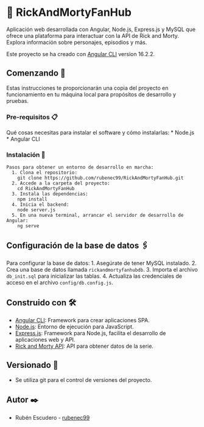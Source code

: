 # 🌌 RickAndMortyFanHub

Aplicación web desarrollada con Angular, Node.js, Express.js y MySQL que ofrece una plataforma para interactuar con la API de Rick and Morty. Explora información sobre personajes, episodios y más.

Este proyecto se ha creado con [Angular CLI](https://github.com/angular/angular-cli) version 16.2.2.

## Comenzando 🚀

Estas instrucciones te proporcionarán una copia del proyecto en funcionamiento en tu máquina local para propósitos de desarrollo y pruebas.

  ### Pre-requisitos 📋

  Qué cosas necesitas para instalar el software y cómo instalarlas:
    * Node.js
    * Angular CLI

  ### Instalación 🔧
  
    Pasos para obtener un entorno de desarrollo en marcha:
      1. Clona el repositorio:
        git clone https://github.com/rubenec99/RickAndMortyFanHub.git
      2. Accede a la carpeta del proyecto:
        cd RickAndMortyFanHub
      3. Instala las dependencias:
        npm install
      4. Inicia el backend:
        node server.js
      5. En una nueva terminal, arrancar el servidor de desarrollo de Angular:
        ng serve

## Configuración de la base de datos 🖇️
  Para configurar la base de datos:
    1. Asegúrate de tener MySQL instalado.
    2. Crea una base de datos llamada `rickandmortyfanhubdb`.
    3. Importa el archivo `db_init.sql` para inicializar las tablas.
    4. Actualiza las credenciales de acceso en el archivo `config/db.config.js`.
    

## Construido con 🛠️
  * [Angular CLI](https://github.com/angular/angular-cli): Framework para crear aplicaciones SPA.
  * [Node.js](https://github.com/nodejs): Entorno de ejecución para JavaScript.
  * [Express.js](https://expressjs.com/): Framework para Node.js, facilita el desarrollo de aplicaciones web y API.
  * [Rick and Morty API](https://rickandmortyapi.com/): API para obtener datos de la serie.

## Versionado 📌
* Se utiliza git para el control de versiones del proyecto.

## Autor ✒️
* Rubén Escudero - [rubenec99](https://github.com/rubenec99)
